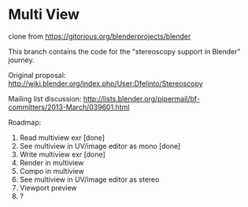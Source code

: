 Multi View
=======
clone from https://gitorious.org/blenderprojects/blender

This branch contains the code for the "stereoscopy support in Blender" journey.

Original proposal:
http://wiki.blender.org/index.php/User:Dfelinto/Stereoscopy

Mailing list discussion:
http://lists.blender.org/pipermail/bf-committers/2013-March/039601.html

Roadmap:
1. Read multiview exr   [done]
2. See multiview in UV/image editor as mono [done]
3. Write multiview exr  [done]
4. Render in multiview
5. Compo in multiview
6. See multiview in UV/image editor as stereo
7. Viewport preview
8. ?

